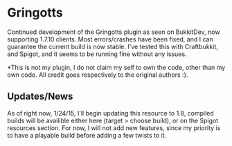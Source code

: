 Gringotts
=========
Continued development of the Gringotts plugin as seen on BukkitDev, now supporting 1.7.10 clients. Most errors/crashes have been fixed, and I can guarantee the current build is now stable. I've tested this with Craftbukkit, and Spigot, and it seems to be running fine without any issues.

*This is not my plugin, I do not claim my self to own the code, other than my own code. All credit goes respectively to the original authors :).

Updates/News
------------
As of right now, 1/24/15, I'll begin updating this resource to 1.8, compiled builds will be availible either here (target > choose build), or on the Spigot resources section. For now, I will not add new features, since my priority is to have a playable build before adding a few twists to it.
